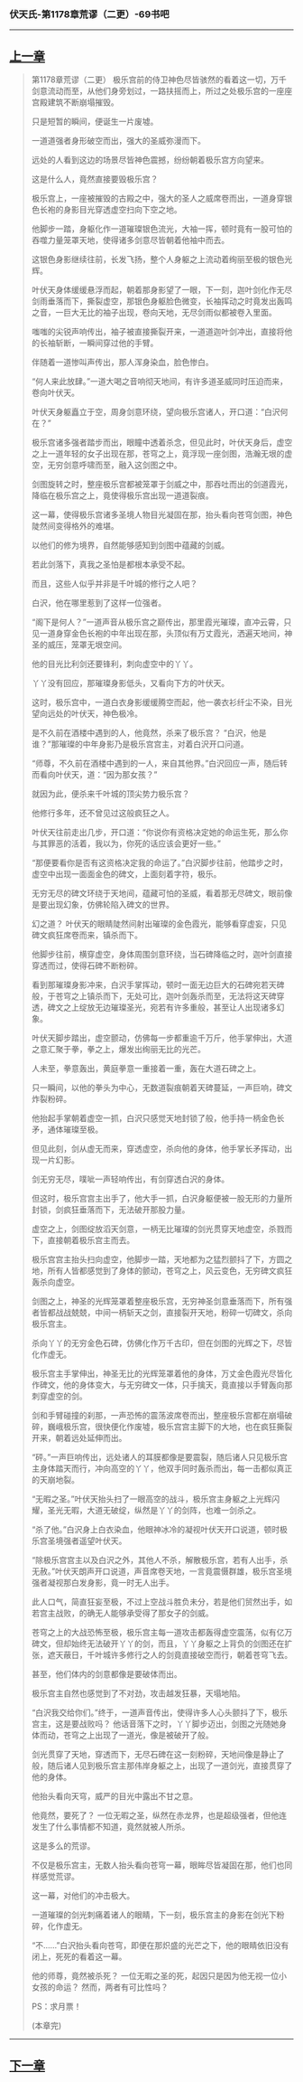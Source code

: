 ### 伏天氏-第1178章荒谬（二更）-69书吧

--------
[上一章](./a3ededb6afde646a06cec6b220520647.md)
--------


>
>
>
>第1178章荒谬（二更）
>极乐宫前的侍卫神色尽皆骇然的看着这一切，万千剑意流动而至，从他们身旁划过，一路扶摇而上，所过之处极乐宫的一座座宫殿建筑不断崩塌摧毁。
>
>只是短暂的瞬间，便诞生一片废墟。
>
>一道道强者身形破空而出，强大的圣威弥漫而下。
>
>远处的人看到这边的场景尽皆神色震撼，纷纷朝着极乐宫方向望来。
>
>这是什么人，竟然直接要毁极乐宫？
>
>极乐宫上，一座被摧毁的古殿之中，强大的圣人之威席卷而出，一道身穿银色长袍的身影目光穿透虚空扫向下空之地。
>
>他脚步一踏，身躯化作一道璀璨银色流光，大袖一挥，顿时竟有一股可怕的吞噬力量笼罩天地，使得诸多剑意尽皆朝着他袖中而去。
>
>这银色身影继续往前，长发飞扬，整个人身躯之上流动着绚丽至极的银色光辉。
>
>叶伏天身体缓缓悬浮而起，朝着那身影望了一眼，下一刻，迦叶剑化作无尽剑雨垂落而下，撕裂虚空，那银色身躯脸色微变，长袖挥动之时竟发出轰鸣之音，一巨大无比的袖子出现，卷向天地，无尽剑雨似都被卷入里面。
>
>嗤嗤的尖锐声响传出，袖子被直接撕裂开来，一道道迦叶剑冲出，直接将他的长袖斩断，一瞬间穿过他的手臂。
>
>伴随着一道惨叫声传出，那人浑身染血，脸色惨白。
>
>“何人来此放肆。”一道大喝之音响彻天地间，有许多道圣威同时压迫而来，卷向叶伏天。
>
>叶伏天身躯矗立于空，周身剑意环绕，望向极乐宫诸人，开口道：“白沢何在？”
>
>极乐宫诸多强者踏步而出，眼瞳中透着杀念，但见此时，叶伏天身后，虚空之上一道年轻的女子出现在那，苍穹之上，竟浮现一座剑图，浩瀚无垠的虚空，无穷剑意呼啸而至，融入这剑图之中。
>
>剑图旋转之时，整座极乐宫都被笼罩于剑威之中，那吞吐而出的剑道霞光，降临在极乐宫之上，竟使得极乐宫出现一道道裂痕。
>
>这一幕，使得极乐宫诸多圣境人物目光凝固在那，抬头看向苍穹剑图，神色陡然间变得格外的难堪。
>
>以他们的修为境界，自然能够感知到剑图中蕴藏的剑威。
>
>若此剑落下，真我之圣怕是都根本承受不起。
>
>而且，这些人似乎并非是千叶城的修行之人吧？
>
>白沢，他在哪里惹到了这样一位强者。
>
>“阁下是何人？”一道声音从极乐宫之巅传出，那里霞光璀璨，直冲云霄，只见一道身穿金色长袍的中年出现在那，头顶似有万丈霞光，洒遍天地间，神圣的威压，笼罩无垠空间。
>
>他的目光比利剑还要锋利，刺向虚空中的丫丫。
>
>丫丫没有回应，那璀璨身影低头，又看向下方的叶伏天。
>
>这时，极乐宫中，一道白衣身影缓缓腾空而起，他一袭衣衫纤尘不染，目光望向远处的叶伏天，神色极冷。
>
>是不久前在酒楼中遇到的人，他竟然，杀来了极乐宫？
>“白沢，他是谁？”那璀璨的中年身影乃是极乐宫宫主，对着白沢开口问道。
>
>“师尊，不久前在酒楼中遇到的一人，来自其他界。”白沢回应一声，随后转而看向叶伏天，道：“因为那女孩？”
>
>就因为此，便杀来千叶城的顶尖势力极乐宫？
>
>他修行多年，还不曾见过这般疯狂之人。
>
>叶伏天往前走出几步，开口道：“你说你有资格决定她的命运生死，那么你与其罪恶的活着，我以为，你死的话应该会更好一些。”
>
>“那便要看你是否有这资格决定我的命运了。”白沢脚步往前，他踏步之时，虚空中出现一面面金色的碑文，上面刻着字符，极乐。
>
>无穷无尽的碑文环绕于天地间，蕴藏可怕的圣威，看着那无尽碑文，眼前像是要出现幻象，仿佛轮陷入碑文的世界。
>
>幻之道？
>叶伏天的眼睛陡然间射出璀璨的金色霞光，能够看穿虚妄，只见碑文疯狂席卷而来，镇杀而下。
>
>他脚步往前，横穿虚空，身体周围剑意环绕，当石碑降临之时，迦叶剑直接穿透而过，使得石碑不断粉碎。
>
>看到那璀璨身影冲来，白沢手掌挥动，顿时一面无边巨大的石碑宛若天碑般，于苍穹之上镇杀而下，无处可比，迦叶剑轰杀而至，无法将这天碑穿透，碑文之上绽放无边璀璨圣光，宛若有许多重般，甚至让人出现诸多幻象。
>
>叶伏天脚步踏出，虚空颤动，仿佛每一步都重逾千万斤，他手掌伸出，大道之意汇聚于拳，拳之上，爆发出绚丽无比的光芒。
>
>人未至，拳意轰出，黄庭拳意一重接着一重，轰在大道石碑之上。
>
>只一瞬间，以他的拳头为中心，无数道裂痕朝着天碑蔓延，一声巨响，碑文炸裂粉碎。
>
>他抬起手掌朝着虚空一抓，白沢只感觉天地封锁了般，他手持一柄金色长矛，通体璀璨至极。
>
>但见此刻，剑从虚无而来，穿透虚空，杀向他的身体，他手掌长矛挥动，出现一片幻影。
>
>剑无穷无尽，噗呲一声轻响传出，有剑穿透白沢的身体。
>
>但这时，极乐宫宫主出手了，他大手一抓，白沢身躯便被一股无形的力量所封锁，剑疯狂垂落而下，无法破开那股力量。
>
>虚空之上，剑图绽放滔天剑意，一柄无比璀璨的剑光贯穿天地虚空，杀戮而下，直接朝着极乐宫主而去。
>
>极乐宫宫主抬头扫向虚空，他脚步一踏，天地都为之猛烈颤抖了下，方圆之地，所有人皆都感觉到了身体的颤动，苍穹之上，风云变色，无穷碑文疯狂轰杀向虚空。
>
>剑图之上，神圣的光辉笼罩着整座极乐宫，无穷神圣剑意垂落而下，所有强者皆都战战兢兢，中间一柄斩天之剑，直接裂开天地，粉碎一切碑文，杀向极乐宫主。
>
>杀向丫丫的无穷金色石碑，仿佛化作万千古印，但在剑图的光辉之下，尽皆化作虚无。
>
>极乐宫主手掌伸出，神圣无比的光辉笼罩着他的身体，万丈金色霞光尽皆化作碑文，他的身体变大，与无穷碑文一体，只手擒天，竟直接以手臂轰向那刺穿虚空的剑。
>
>剑和手臂碰撞的刹那，一声恐怖的震荡波席卷而出，整座极乐宫都在崩塌破碎，巍峨极乐宫，很快便化作废墟，极乐宫宫主脚下的大地，也在疯狂撕裂开来，朝着远处延伸而出。
>
>“砰。”一声巨响传出，远处诸人的耳膜都像是要震裂，随后诸人只见极乐宫主身体踏天而行，冲向高空的丫丫，他双手同时轰杀而出，每一击都似真正的天崩地裂。
>
>“无暇之圣。”叶伏天抬头扫了一眼高空的战斗，极乐宫主身躯之上光辉闪耀，圣光无暇，大道无破绽，纵然是丫丫的剑阵，也难一剑杀之。
>
>“杀了他。”白沢身上白衣染血，他眼神冰冷的凝视叶伏天开口说道，顿时极乐宫圣境强者遥望叶伏天。
>
>“除极乐宫宫主以及白沢之外，其他人不杀，解散极乐宫，若有人出手，杀无赦。”叶伏天朗声开口说道，声音席卷天地，一言竟震慑群雄，极乐宫圣境强者凝视那白发身影，竟一时无人出手。
>
>此人口气，简直狂妄至极，不过上空战斗胜负未分，若是他们贸然出手，如若宫主战败，的确无人能够承受得了那女子的剑威。
>
>苍穹之上的大战恐怖至极，极乐宫主每一道攻击都轰得虚空震荡，似有亿万碑文，但却始终无法破开丫丫的剑，而且，丫丫身躯之上背负的剑图还在扩张，遮天蔽日，千叶城许多修行之人的剑竟直接破空而行，朝着苍穹飞去。
>
>甚至，他们体内的剑意都像是要破体而出。
>
>极乐宫主自然也感觉到了不对劲，攻击越发狂暴，天塌地陷。
>
>“白沢我交给你们。”终于，一道声音传出，使得许多人心头颤抖了下，极乐宫主，这是要战败吗？
>他话音落下之时，丫丫脚步迈出，剑图之光随她身体而动，苍穹之上出现了一道光，像是被破开了般。
>
>剑光贯穿了天地，穿透而下，无尽石碑在这一刻粉碎，天地间像是静止了般，随后诸人见到极乐宫主那伟岸身躯之上，出现了一道剑光，直接贯穿了他的身体。
>
>他抬头看向天穹，威严的目光中露出不甘之意。
>
>他竟然，要死了？
>一位无暇之圣，纵然在赤龙界，也是超级强者，但他连发生了什么事情都不知道，竟然就被人所杀。
>
>这是多么的荒谬。
>
>不仅是极乐宫主，无数人抬头看向苍穹一幕，眼眸尽皆凝固在那，他们也同样感觉荒谬。
>
>这一幕，对他们的冲击极大。
>
>一道璀璨的剑光刺痛着诸人的眼睛，下一刻，极乐宫主的身影在剑光下粉碎，化作虚无。
>
>“不……”白沢抬头看向苍穹，即便在那炽盛的光芒之下，他的眼睛依旧没有闭上，死死的看着这一幕。
>
>他的师尊，竟然被杀死？
>一位无暇之圣的死，起因只是因为他无视一位小女孩的命运？
>然而，两者有可比性吗？
>
>PS：求月票！
>
>(本章完)
>
>

--------
[下一章](./56f2c1cd4a543a37057f7c1970fe6f22.md)
--------

